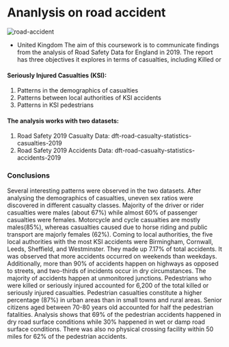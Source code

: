 
# Ananlysis on road accident 
![road-accident](https://github.com/nilesh14k/road-accident-analysis-UK/assets/65092135/531368dc-ef0d-4e10-942f-46cfd116d675)
- United Kingdom
The aim of this coursework is to communicate findings from the analysis of Road Safety Data for
England in 2019. The report has three objectives it explores in terms of casualties, including Killed or
#### Seriously Injured Casualties (KSI):
1. Patterns in the demographics of casualties
2. Patterns between local authorities of KSI accidents
3. Patterns in KSI pedestrians

#### The analysis works with two datasets:
1. Road Safety 2019 Casualty Data: dft-road-casualty-statistics-casualties-2019
2. Road Safety 2019 Accidents Data: dft-road-casualty-statistics-accidents-2019

### Conclusions
Several interesting patterns were observed in the two datasets. After analysing the demographics of
casualties, uneven sex ratios were discovered in different casualty classes. Majority of the driver or rider
casualties were males (about 67%) while almost 60% of passenger casualties were females. Motorcycle
and cycle casualties are mostly males(85%), whereas casualties caused due to horse riding and public
transport are majorly females (62%). Coming to local authorities, the five local authorities with the most
KSI accidents were Birmingham, Cornwall, Leeds, Sheffield, and Westminster. They made up 7.17% of
total accidents. It was observed that more accidents occurred on weekends than weekdays. Additionally,
more than 90% of accidents happen on highways as opposed to streets, and two-thirds of incidents
occur in dry circumstances. The majority of accidents happen at unmonitored junctions.
Pedestrians who were killed or seriously injured accounted for 6,200 of the total killed or seriously injured
casualties. Pedestrian casualties constitute a higher percentage (87%) in urban areas than in small
towns and rural areas. Senior citizens aged between 70-80 years old accounted for half the pedestrian
fatalities. Analysis shows that 69% of the pedestrian accidents happened in dry road surface conditions
while 30% happened in wet or damp road surface conditions. There was also no physical crossing
facility within 50 miles for 62% of the pedestrian accidents.
